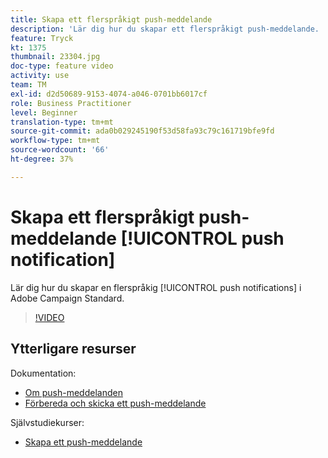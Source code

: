 ```yaml
---
title: Skapa ett flerspråkigt push-meddelande
description: 'Lär dig hur du skapar ett flerspråkigt push-meddelande. '
feature: Tryck
kt: 1375
thumbnail: 23304.jpg
doc-type: feature video
activity: use
team: TM
exl-id: d2d50689-9153-4074-a046-0701bb6017cf
role: Business Practitioner
level: Beginner
translation-type: tm+mt
source-git-commit: ada0b029245190f53d58fa93c79c161719bfe9fd
workflow-type: tm+mt
source-wordcount: '66'
ht-degree: 37%

---
```


# Skapa ett flerspråkigt push-meddelande [!UICONTROL push notification]

Lär dig hur du skapar en flerspråkig [!UICONTROL push notifications] i Adobe Campaign Standard.

>[!VIDEO](https://video.tv.adobe.com/v/23304?quality=12)

## Ytterligare resurser

Dokumentation:

* [Om push-meddelanden](https://docs.adobe.com/content/help/en/campaign-standard/using/communication-channels/push-notifications/about-push-notifications.html)
* [Förbereda och skicka ett push-meddelande](https://docs.adobe.com/content/help/en/campaign-standard/using/communication-channels/push-notifications/preparing-and-sending-a-push-notification.html)

Självstudiekurser:

* [Skapa ett push-meddelande](/help/communication-channels/mobile/push-notifications/creating-a-push-notification.md)

